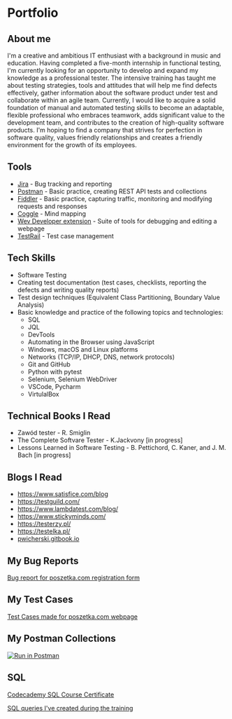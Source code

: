 # Portfolio

## About me

I'm a creative and ambitious IT enthusiast with a background in music and education. Having completed a five-month internship in functional testing, I'm currently looking for an opportunity to develop and expand my knowledge as a professional tester. The intensive training has taught me about testing strategies, tools and attitudes that will help me find defects effectively, gather information about the software product under test and collaborate within an agile team. Currently, I would like to acquire a solid foundation of manual and automated testing skills to become an adaptable, flexible professional who embraces teamwork, adds significant value to the development team, and contributes to the creation of high-quality software products. I'm hoping to find a company that strives for perfection in software quality, values friendly relationships and creates a friendly environment for the growth of its employees.


## Tools

* [Jira](https://www.atlassian.com/software/jira) - Bug tracking and reporting
* [Postman](https://www.postman.com/) - Basic practice, creating REST API tests and collections
* [Fiddler](https://www.telerik.com/fiddler/fiddler-classic) - Basic practice, capturing traffic, monitoring and modifying requests and responses
* [Coggle](https://coggle.it/) - Mind mapping
* [Wev Developer extension](https://chrome.google.com/webstore/detail/web-developer/bfbameneiokkgbdmiekhjnmfkcnldhhm) - Suite of tools for debugging and  editing a webpage 
* [TestRail](https://www.gurock.com/testrail/) - Test case management


## Tech Skills

* Software Testing
* Creating test documentation (test cases, checklists, reporting the defects and writing quality reports)
* Test design techniques (Equivalent Class Partitioning, Boundary
Value Analysis)
* Basic knowledge and practice of the following topics and technologies:
  * SQL 
  * JQL
  * DevTools
  * Automating in the Browser using JavaScript
  * Windows, macOS and Linux platforms
  * Networks (TCP/IP, DHCP, DNS, network protocols)
  * Git and GitHub 
  * Python with pytest 
  * Selenium, Selenium WebDriver
  * VSCode, Pycharm 
  * VirtulalBox 

## Technical Books I Read 

* Zawód tester - R. Smiglin
* The Complete Softvare Tester - K.Jackvony [in progress]
* Lessons Learned in Software Testing - B. Pettichord, C. Kaner, and J. M. Bach [in progress]

## Blogs I Read 

* https://www.satisfice.com/blog
* https://testguild.com/
* https://www.lambdatest.com/blog/
* https://www.stickyminds.com/
* https://testerzy.pl/
* https://testelka.pl/
* [pwicherski.gitbook.io](https://pwicherski.gitbook.io/testowanie-oprogramowania/)


## My Bug Reports

[Bug report for poszetka.com registration form](https://docs.google.com/document/d/1s4PUlK2Fd5sDLevCQwJ1SyinIjO8C8MbYgARd52Rm4o/edit?usp=sharing)

## My Test Cases

[Test Cases made for poszetka.com webpage](https://docs.google.com/spreadsheets/d/1R0w8qEAUlKJUs4i5ETSJbZSyrVA2RxxI4VLA5xMzsuc/edit?usp=sharing)

## My Postman Collections

[![Run in Postman](https://run.pstmn.io/button.svg)](https://god.postman.co/run-collection/23062566-47f6f763-2dd3-412a-9d82-9115dca0c564?action=collection%2Ffork&collection-url=entityId%3D23062566-47f6f763-2dd3-412a-9d82-9115dca0c564%26entityType%3Dcollection%26workspaceId%3De740d758-4477-4dbe-8658-3a6b02ca3291)

## SQL

[Codecademy SQL Course Certificate](https://drive.google.com/file/d/1Vk2mMrap7gF_9T4IzhpZJyUbfjv5LXQy/view?usp=sharing)

[SQL queries I've created during the training](https://docs.google.com/document/d/14W-7KCVTt9FtCBwBnb2k-GCL9xXr9NPOQiMfl6LP3yI/edit?usp=sharing)






